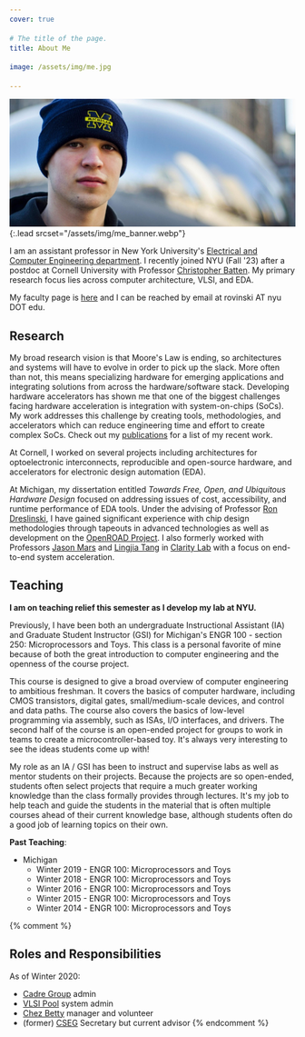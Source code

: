 ```yaml
---
cover: true

# The title of the page.
title: About Me

image: /assets/img/me.jpg

---
```


![Screenshot](assets/img/me.jpg){:.lead srcset="/assets/img/me_banner.webp"}

I am an assistant professor in New York University's [Electrical and Computer Engineering department](
https://engineering.nyu.edu/academics/departments/electrical-and-computer-engineering).
I recently joined NYU (Fall '23) after a postdoc at Cornell University with Professor [Christopher 
Batten](https://www.csl.cornell.edu/~cbatten).
My primary research focus lies across computer architecture, VLSI, and EDA.

My faculty page is [here](https://engineering.nyu.edu/faculty/austin-rovinski) and I can be reached
by email at rovinski AT nyu DOT edu.

## Research

My broad research vision is that Moore's Law is ending, so architectures and systems will have to
evolve in order to pick up the slack. More often than not, this means specializing hardware for
emerging applications and integrating solutions from across the hardware/software stack. Developing
hardware accelerators has shown me that one of the biggest challenges facing hardware acceleration
is integration with system-on-chips (SoCs). My work addresses this challenge by creating tools,
methodologies, and accelerators which can reduce engineering time and effort to create complex SoCs.
Check out my [publications](/pub/) for a list of my recent work.

At Cornell, I worked on several projects including architectures for optoelectronic interconnects,
reproducible and open-source hardware, and accelerators for electronic design automation (EDA).

At Michigan, my dissertation entitled *Towards Free, Open, and Ubiquitous Hardware Design* focused
on addressing issues of cost, accessibility, and runtime performance of EDA tools. Under the advising
of Professor [Ron Dreslinski](https://web.eecs.umich.edu/~rdreslin), I have gained significant
experience with chip design methodologies through tapeouts in advanced technologies as well as
development on the [OpenROAD Project](https://theopenroadproject.org). I also formerly worked with
Professors [Jason Mars](http://jasonmars.org) and [Lingjia Tang](http://www.lingjia.org) in
[Clarity Lab](http://clarity-lab.org) with a focus on end-to-end system acceleration.

## Teaching

**I am on teaching relief this semester as I develop my lab at NYU.**

Previously, I have been both an undergraduate Instructional Assistant (IA) and Graduate Student
Instructor (GSI) for Michigan's ENGR 100 - section 250: Microprocessors and Toys. This class is a
personal favorite of mine because of both the great introduction to computer engineering and the
openness of the course project.

This course is designed to give a broad overview of computer engineering to ambitious
freshman. It covers the basics of computer hardware, including CMOS transistors, digital gates,
small/medium-scale devices, and control and data paths. The course also covers the basics of
low-level programming via assembly, such as ISAs, I/O interfaces, and drivers. The second half of
the course is an open-ended project for groups to work in teams to create a microcontroller-based
toy. It's always very interesting to see the ideas students come up with!

My role as an IA / GSI has been to instruct and supervise labs as well as mentor students on their
projects. Because the projects are so open-ended, students often select projects that require a much
greater working knowledge than the class formally provides through lectures. It's my job to help
teach and guide the students in the material that is often multiple courses ahead of their current
knowledge base, although students often do a good job of learning topics on their own.

**Past Teaching**:

* Michigan
  * Winter 2019 - ENGR 100: Microprocessors and Toys
  * Winter 2018 - ENGR 100: Microprocessors and Toys
  * Winter 2016 - ENGR 100: Microprocessors and Toys
  * Winter 2015 - ENGR 100: Microprocessors and Toys
  * Winter 2014 - ENGR 100: Microprocessors and Toys

{% comment %}
## Roles and Responsibilities
As of Winter 2020:
* [Cadre Group](https://cadre.eecs.umich.edu) admin
* [VLSI Pool](https://micl.engin.umich.edu) system admin
* [Chez Betty](https://chezbetty.store/about) manager and volunteer
* (former) [CSEG](https://cseg-michigan.github.io) Secretary but current advisor
{% endcomment %}
